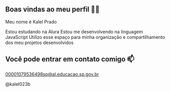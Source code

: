 ## Boas vindas ao meu perfil 💙💙
Meu nome é Kalel Prado

Estou estudando na Alura
Estou me desenvolvendo na linguagem JavaScript
Utilizo esse espaço para minha organização e compartilhamento dos meu projetos desenvolvidos
## Você pode entrar em contato comigo 📫
00001079536498sp@al.educacao.sp.gov.br

@kalel023b
